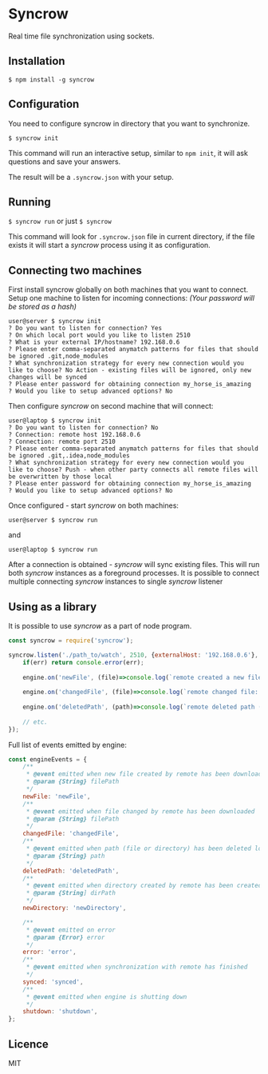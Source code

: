 # Syncrow

Real time file synchronization using sockets.

## Installation

`$ npm install -g syncrow`

## Configuration

You need to configure syncrow in directory that you want to synchronize.

`$ syncrow init`

This command will run an interactive setup, 
similar to `npm init`, it will ask questions and save your answers.

The result will be a `.syncrow.json` with your setup.

## Running

`$ syncrow run` or just `$ syncrow`

This command will look for `.syncrow.json` file in current directory, 
if the file exists it will start a *syncrow* process using it as configuration.  

## Connecting two machines

First install syncrow globally on both machines that you want to connect.
Setup one machine to listen for incoming connections:
*(Your password will be stored as a hash)*

```
user@server $ syncrow init
? Do you want to listen for connection? Yes
? On which local port would you like to listen 2510
? What is your external IP/hostname? 192.168.0.6
? Please enter comma-separated anymatch patterns for files that should be ignored .git,node_modules
? What synchronization strategy for every new connection would you like to choose? No Action - existing files will be ignored, only new changes will be synced
? Please enter password for obtaining connection my_horse_is_amazing
? Would you like to setup advanced options? No
```

Then configure *syncrow* on second machine that will connect:

```
user@laptop $ syncrow init
? Do you want to listen for connection? No
? Connection: remote host 192.168.0.6
? Connection: remote port 2510
? Please enter comma-separated anymatch patterns for files that should be ignored .git,.idea,node_modules
? What synchronization strategy for every new connection would you like to choose? Push - when other party connects all remote files will be overwritten by those local
? Please enter password for obtaining connection my_horse_is_amazing
? Would you like to setup advanced options? No
```

Once configured - start *syncrow* on both machines:

`user@server $ syncrow run`

and 

`user@laptop $ syncrow run`

After a connection is obtained - *syncrow* will sync existing files.
This will run both *syncrow* instances as a foreground processes.
It is possible to connect multiple connecting *syncrow* instances to single *syncrow* listener

## Using as a library
It is possible to use *syncrow* as a part of node program.


```js
const syncrow = require('syncrow');

syncrow.listen('./path_to/watch', 2510, {externalHost: '192.168.0.6'}, (err, engine)=>{
    if(err) return console.error(err);
    
    engine.on('newFile', (file)=>console.log(`remote created a new file: ${file}`));
    
    engine.on('changedFile', (file)=>console.log(`remote changed file: ${file}`));
    
    engine.on('deletedPath', (path)=>console.log(`remote deleted path (file or directory): ${path}`));
   
    // etc.
});

```

Full list of events emitted by engine:
```js
const engineEvents = {
    /**
     * @event emitted when new file created by remote has been downloaded
     * @param {String} filePath
     */
    newFile: 'newFile',
    /**
     * @event emitted when file changed by remote has been downloaded
     * @param {String} filePath
     */
    changedFile: 'changedFile',
    /**
     * @event emitted when path (file or directory) has been deleted locally
     * @param {String} path
     */
    deletedPath: 'deletedPath',
    /**
     * @event emitted when directory created by remote has been created locally
     * @param {String] dirPath
     */
    newDirectory: 'newDirectory',

    /**
     * @event emitted on error
     * @param {Error} error
     */
    error: 'error',
    /**
     * @event emitted when synchronization with remote has finished
     */
    synced: 'synced',
    /**
     * @event emitted when engine is shutting down
     */
    shutdown: 'shutdown',
};
```
 


## Licence
MIT








